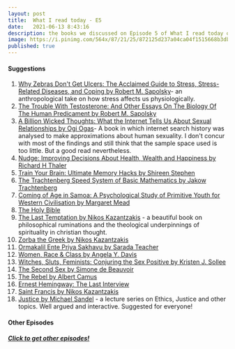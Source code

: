 ```yaml
---
layout: post
title:  What I read today - E5
date:   2021-06-13 8:43:16
description: the books we discussed on Episode 5 of What I read today on Clubhouse.
image: https://i.pinimg.com/564x/87/21/25/872125d237a04ca04f1515668b3dbdf1.jpg
published: true
---
```


#### Suggestions
<ol>
    <li><a href="https://amzn.to/35ed8K3" target="blank">Why Zebras Don't Get Ulcers: The Acclaimed Guide to Stress, Stress-Related Diseases, and Coping by Robert M. Sapolsky</a>- an anthropological take on how stress affects us physiologically.</li>
    <li><a href="https://amzn.to/3vkbxgc" target="blank">The Trouble With Testosterone: And Other Essays On The Biology Of The Human Predicament by Robert M. Sapolsky</a></li>
    <li><a href="https://amzn.to/3wngvKm" target="blank">A Billion Wicked Thoughts: What the Internet Tells Us About Sexual Relationships by Ogi Ogas</a>- A book in which internet search history was analysed to make approximations about human sexuality. I don't concur with most of the findings and still think that the sample space used is too little. But a good read nevertheless.</li>
    <li><a href="https://amzn.to/2TuNaz2" target="blank">Nudge: Improving Decisions About Health, Wealth and Happiness  by Richard H Thaler</a></li>
    <li><a href="https://amzn.to/2TufFNl" target="blank">Train Your Brain: Ultimate Memory Hacks by Shireen Stephen</a></li>
    <li><a href="https://amzn.to/3vhZgsz" target="blank">The Trachtenberg Speed System of Basic Mathematics by Jakow Trachtenberg</a></li>
    <li><a href="https://amzn.to/3pQCB5v" target="blank">Coming of Age in Samoa: A Psychological Study of Primitive Youth for Western Civilisation by Margaret Mead</a></li>
    <li><a href="https://amzn.to/35e4Bqo" target="blank">The Holy Bible</a></li>
    <li><a href="https://amzn.to/3gwWCdc" target="blank">The Last Temptation by Nikos Kazantzakis</a> - a beautiful book on philosophical ruminations and the theological underpinnings of spirituality in christian thought.</li>
    <li><a href="https://amzn.to/2StK8Lm" target="blank">Zorba the Greek by Nikos Kazantzakis</a></li>
    <li><a href="https://www.indulekha.com/malayalam-books/memoirs/ormakalil-ente-priya-sakhavu-memoirs-sarada-teacher?sort=rating&order=DESC&limit=50" target="blank">Ormakalil Ente Priya Sakhavu by Sarada Teacher</a></li>
    <li><a href="https://amzn.to/35hs3TK" target="blank">Women, Race & Class by Angela Y. Davis</a></li>
    <li><a href="https://amzn.to/3vtNN9L" target="blank">Witches, Sluts, Feminists: Conjuring the Sex Positive by Kristen J. Sollee</a></li>
    <li><a href="https://www.amazon.in/Second-Vintage-Feminism-Short-Editions/dp/1784870382/ref=sr_1_2?dchild=1&keywords=the+second+sex&qid=1623597524&sr=8-2" target="blank">The Second Sex by Simone de Beauvoir</a></li>
    <li><a href="https://amzn.to/3xk6SMC" target="blank">The Rebel by Albert Camus</a></li>
    <li><a href="https://amzn.to/3gzoe1z" target="blank">Ernest Hemingway: The Last Interview</a></li>
    <li><a href="https://www.goodreads.com/book/show/73997.Saint_Francis?ac=1&from_search=true&qid=mEajWWqpcr&rank=2" target="blank">Saint Francis
by Nikos Kazantzakis</a></li>
    <li><a href="https://www.youtube.com/watch?v=kBdfcR-8hEY&list=PL30C13C91CFFEFEA6" target="blank">Justice by Michael Sandel</a> - a lecture series on Ethics, Justice and other topics. Well argued and interactive. Suggested for everyone!</li>
</ol>

#### Other Episodes
##### <a href="https://blog.hashin.me/haveyoumethashin/blog/" target="blank">Click to get other episodes!</a>

